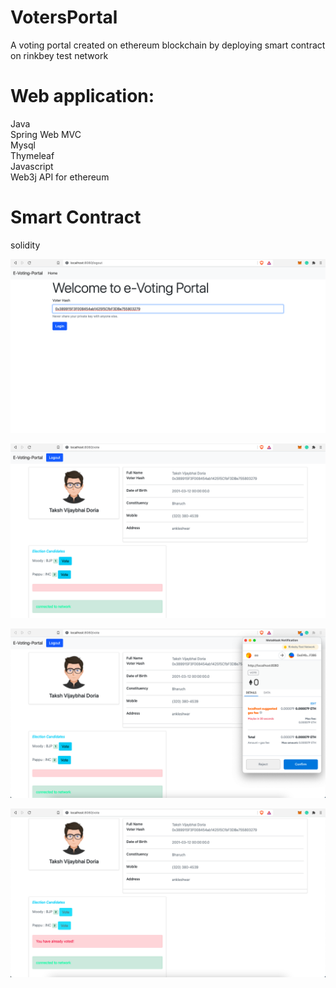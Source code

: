 # VotersPortal
A voting portal created on ethereum blockchain by deploying smart contract on rinkbey test network

# Web application:
  Java <br/>
  Spring Web MVC <br/>
  Mysql <br/>
  Thymeleaf <br/>
  Javascript <br/>
  Web3j API for ethereum <br/>
  
  
# Smart Contract
  solidity


![Screenshot1](/1.png)

![Screenshot2](/2.png)

![Screenshot3](/3.png)

![Screenshot4](/4.png)

